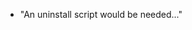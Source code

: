 - "An uninstall script would be needed..."

<!---
MagnetarRocket/MagnetarRocket is a ✨ special ✨ repository because its `README.md` (this file) appears on your GitHub profile.
You can click the Preview link to take a look at your changes.
--->
